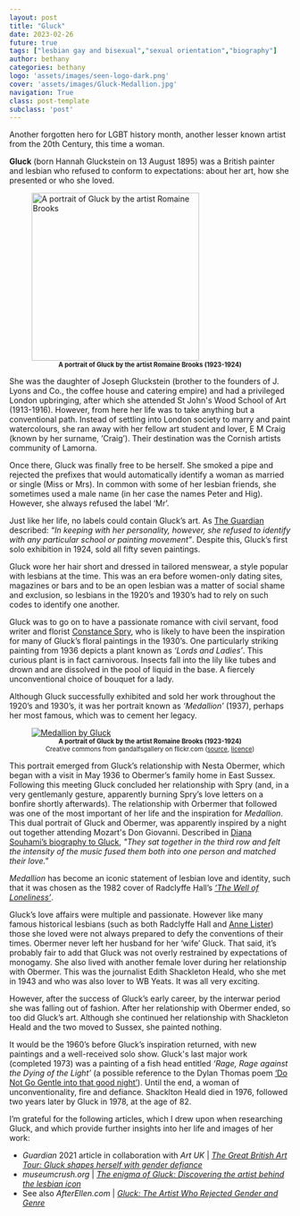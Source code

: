 ```yaml
---
layout: post
title: "Gluck"
date: 2023-02-26
future: true
tags: ["lesbian gay and bisexual","sexual orientation","biography"]
author: bethany
categories: bethany
logo: 'assets/images/seen-logo-dark.png'
cover: 'assets/images/Gluck-Medallion.jpg'
navigation: True
class: post-template
subclass: 'post'
---
```


Another forgotten hero for LGBT history month, another lesser known artist from the 20th Century, this time a woman.

**Gluck** (born Hannah Gluckstein on 13 August 1895) was a British painter and lesbian who refused to conform to expectations: about her art, how she presented or who she loved.

<figure>
    <a href="https://commons.wikimedia.org/wiki/File:Hannah_Gluckstein_SAAM-1970.70_2.jpg" target="_blank">
        <img src="https://upload.wikimedia.org/wikipedia/commons/0/0b/Hannah_Gluckstein_SAAM-1970.70_2.jpg"  width="300" alt="A portrait of Gluck by the artist Romaine Brooks">
    </a>
    <figcaption style="text-align: center; font-size:.8em;"><strong>A portrait of Gluck by the artist Romaine Brooks (1923-1924)</strong></figcaption>
</figure>

She was the daughter of Joseph Gluckstein (brother to the founders of J. Lyons and Co., the coffee house and catering empire) and had a privileged London upbringing, after which she attended St John's Wood School of Art (1913-1916).  However, from here her life was to take anything but a conventional path.  Instead of settling into London society to marry and paint watercolours, she ran away with her fellow art student and lover, E M Craig (known by her surname, ‘Craig’).  Their destination was the Cornish artists community of Lamorna.

Once there, Gluck was finally free to be herself.  She smoked a pipe and rejected the prefixes that would automatically identify a woman as married or single (Miss or Mrs).  In common with some of her lesbian friends, she sometimes used a male name (in her case the names Peter and Hig).  However, she always refused the label ‘Mr’.

Just like her life, no labels could contain Gluck’s art.  As [The Guardian](https://www.theguardian.com/artanddesign/gallery/2017/feb/08/gluck-painter-fine-art-society) described: _“In keeping with her personality, however, she refused to identify with any particular school or painting movement”_.  Despite this, Gluck’s first solo exhibition in 1924, sold all fifty seven paintings.  

Gluck wore her hair short and dressed in tailored menswear, a style popular with lesbians at the time.  This was an era before women-only dating sites, magazines or bars and to be an open lesbian was a matter of social shame and exclusion, so lesbians in the 1920’s and 1930’s had to rely on such codes to identify one another.

Gluck was to go on to have a passionate romance with civil servant, food writer and florist [Constance Spry](https://en.wikipedia.org/wiki/Constance_Spry), who is likely to have been the inspiration for many of Gluck’s floral paintings in the 1930’s.  One particularly striking painting from 1936 depicts a plant known as _‘Lords and Ladies’_.  This curious plant is in fact carnivorous.  Insects fall into the lily like tubes and drown and are dissolved in the pool of liquid in the base.  A fiercely unconventional choice of bouquet for a lady.

Although Gluck successfully exhibited and sold her work throughout the 1920’s and 1930’s, it was her portrait known as _‘Medallion’_ (1937), perhaps her most famous, which was to cement her legacy.

<figure>
    <a href="https://www.flickr.com/photos/gandalfsgallery/51121322455" target="_blank">
        <img src="https://live.staticflickr.com/65535/51121322455_b332f19d77_w.jpg"  alt="Medallion by Gluck">
    </a>
    <figcaption style="text-align: center; font-size:.8em;"><strong>A portrait of Gluck by the artist Romaine Brooks (1923-1924)</strong></figcaption>
    <figcaption style="text-align: center; font-size:.8em;">Creative commons from gandalfsgallery on flickr.com (<a href="https://www.flickr.com/photos/gandalfsgallery/51121322455" target="_blank">source</a>, <a href="https://creativecommons.org/licenses/by-nc-sa/2.0/" target="_blank">licence</a>)</figcaption>
</figure>

This portrait emerged from Gluck’s relationship with Nesta Obermer, which began with a visit in May 1936 to Obermer’s family home in East Sussex.  Following this meeting Gluck concluded her relationship with Spry (and, in a very gentlemanly gesture, apparently burning Spry’s love letters on a bonfire shortly afterwards).  The relationship with Orbermer that followed was one of the most important of her life and the inspiration for _Medallion_.  This dual portrait of Gluck and Obermer, was apparently inspired by a night out together attending Mozart's Don Giovanni.  Described in [Diana Souhami’s biography to Gluck](https://dianasouhami.com/book/gluck/), _"They sat together in the third row and felt the intensity of the music fused them both into one person and matched their love."_

_Medallion_ has become an iconic statement of lesbian love and identity, such that it was chosen as the 1982 cover of Radclyffe Hall’s [_‘The Well of Loneliness’_](https://www.goodreads.com/book/show/129223.The_Well_of_Loneliness).

Gluck’s love affairs were multiple and passionate.  However like many famous historical lesbians (such as both Radclyffe Hall and [Anne Lister](https://en.wikipedia.org/wiki/Anne_Lister)) those she loved were not always prepared to defy the conventions of their times.  Obermer never left her husband for her ‘wife’ Gluck.  That said, it’s probably fair to add that Gluck was not overly restrained by expectations of monogamy.  She also lived with another female lover during her relationship with Obermer.  This was the journalist Edith Shackleton Heald, who she met in 1943 and who was also lover to WB Yeats.  It was all very exciting.

However, after the success of Gluck’s early career, by the interwar period she was falling out of fashion.  After her relationship with Obermer ended, so too did Gluck’s art.  Although she continued her relationship with Shackleton Heald and the two moved to Sussex, she painted nothing.

It would be the 1960’s before Gluck’s inspiration returned, with new paintings and a well-received solo show.  Gluck's last major work (completed 1973) was a painting of a fish head entitled _‘Rage, Rage against the Dying of the Light’_ (a possible reference to the Dylan Thomas poem [‘Do Not Go Gentle into that good night’](https://poets.org/poem/do-not-go-gentle-good-night)).  Until the end, a woman of unconventionality, fire and defiance.  Shacklton Heald died in 1976, followed two years later by Gluck in 1978, at the age of 82.

I’m grateful for the following articles, which I drew upon when researching Gluck, and which provide further insights into her life and images of her work:
- _Guardian_ 2021 article in collaboration with _Art UK_ \| [_The Great British Art Tour: Gluck shapes herself with gender defiance_](https://www.theguardian.com/artanddesign/2021/feb/02/the-great-british-art-tour-national-portait-gallery-london-gluck)
- _museumcrush.org_ \| _[The enigma of Gluck: Discovering the artist behind the lesbian icon](https://museumcrush.org/the-enigma-of-gluck-discovering-the-artist-behind-the-lesbian-icon/)_
- See also _AfterEllen.com_ \| _[Gluck: The Artist Who Rejected Gender and Genre](https://afterellen.com/gluck-the-lesbian-artist-who-rejected-gender-and-genre/)_

